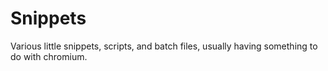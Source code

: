 # Snippets

Various little snippets, scripts, and batch files, usually having something to do with chromium.
